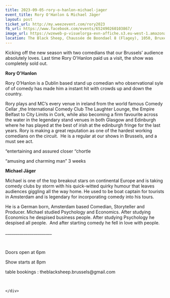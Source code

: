 ```yaml
---
title: 2023-09-05-rory-o-hanlon-michael-jager
event_title: Rory O'Hanlon & Michael Jäger
layout: post
ticket_url: http://my.weezevent.com/rory2023
fb_url: https://www.facebook.com/events/652490260103867/
image_url: https://wzeweb-p-visuelorga-evn-affiche.s3.eu-west-1.amazonaws.com/affiche_1005860.jpg
location: The Black Sheep, Chaussée de Boondael 8 (Flagey), 1050, Bruxelles Belgique
---
```

<div><div class="kvgmc6g5 cxmmr5t8 oygrvhab hcukyx3x c1et5uql">
<p>
		Kicking off the new season with two comedians that our Brussels’ audience absolutely loves. Last time Rory O'Hanlon paid us a visit, the show was completely sold out.</p>
<p>
<strong>Rory O'Hanlon</strong></p>
<p>
		Rory O’Hanlon is a Dublin based stand up comedian who observational syle of of comedy has made him a instant hit with crowds up and down the country.</p>
<p>
		Rory plays and MC’s every venue in ireland from the world famous Comedy Cellar ,the International Comedy Club The Laughter Lounge, the Empire Belfast to City Limits in Cork, while also becoming a firm favourite across the water in the legendary stand venues in both Glasgow and Edinburgh where he has played at the best of irish at the edinburgh fringe for the last years. Rory is making a great reputation as one of the hardest working comedians on the circuit.  He is a regular at our shows in Brussels, and a must see act.</p>
<p>
		“entertaining and assured closer “chortle</p>
<p>
		“amusing and charming man” 3 weeks</p>
<p>
<strong>Michael Jäger</strong></p>
<p>
		Michael is one of the top breakout stars on continental Europe and is taking comedy clubs by storm with his quick-witted quirky humour that leaves audiences giggling all the way home. He used to be boat captain for tourists in Amsterdam and is legendary for incorporating comedy into his tours.</p>
<p>
		He is a German born, Amsterdam based Comedian, Storyteller and Producer. Michael studied Psychology and Economics. After studying Economics he despised business people. After studying Psychology he despised all people.  And after starting comedy he fell in love with people.</p>
<p>
<span>_______________________</span></p>
</div>
<p>
	 </p>
<p>
	Doors open at 6pm</p>
<p>
	Show starts at 8pm</p>
<p>
	table bookings : theblacksheep.brussels@gmail.com</p>
<p>
	 </p>

    </div>